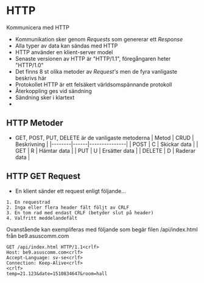 # HTTP
Kommunicera med HTTP
* Kommunikation sker genom _Requests_ som genererar ett _Response_
* Alla typer av data kan sändas med HTTP
* HTTP använder en klient-server model
* Senaste versionen av HTTP är "HTTP/1.1", föregångaren heter "HTTP/1.0"
* Det finns 8 st olika metoder av _Request's_ men de fyra vanligaste beskrivs här
* Protokollet HTTP är ett felsäkert världsomspännande protokoll
* Återkoppling ges vid sändning
* Sändning sker i klartext
* 
## HTTP Metoder
* GET, POST, PUT, DELETE är de vanligaste metoderna
| Metod  | CRUD | Beskrivning   |
|--------|------|---------------|
| POST   | C    | Skickar data  |
| GET    | R    | Hämtar data   |
| PUT    | U    | Ersätter data |
| DELETE | D    | Raderar data  |
## HTTP GET Request
* En klient sänder ett request enligt följande...
```
1. En requestrad
2. Inga eller flera header fält följt av CRLF
3. En tom rad med endast CRLF (betyder slut på header)
4. Valfritt meddelandefält
```
Ovanstående kan exempliferas med följande som begär filen /api/index.html från be9.asuscomm.com
```
GET /api/index.html HTTP/1.1<crlf>
Host: be9.asuscomm.com<crlf>
Accept-Language: sv-se<crlf>
Connection: Keep-Alive<crlf>
<crlf>
temp=21.123&date=1510834647&room=hall
```
